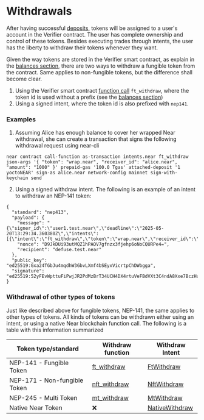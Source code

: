 # Withdrawals

After having successful [deposits](deposits.md), tokens will be assigned to a user's account in the Verifier contract. The user has complete ownership and control of these tokens. Besides executing trades through intents, the user has the liberty to withdraw their tokens whenever they want.

Given the way tokens are stored in the Verifier smart contract, as explain in the [balances section](balances-and-identifying-your-token.md), there are two ways to withdraw a fungible token from the contract. Same applies to non-fungible tokens, but the difference shall become clear.

1. Using the Verifier smart contract [function call](https://near.github.io/intents/defuse/tokens/nep141/trait.FungibleTokenWithdrawer.html#tymethod.ft_withdraw) `ft_withdraw`, where the token id is used without a prefix (see the [balances section](balances-and-identifying-your-token.md))
2. Using a signed intent, where the token id is also prefixed with `nep141`.

### Examples

1. Assuming Alice has enough balance to cover her wrapped Near withdrawal, she can create a transaction that signs the following withdrawal request using near-cli

```
near contract call-function as-transaction intents.near ft_withdraw json-args '{ "token": "wrap.near", "receiver_id": "alice.near", "amount": "1000" }' prepaid-gas '100.0 Tgas' attached-deposit '1 yoctoNEAR' sign-as alice.near network-config mainnet sign-with-keychain send
```

2. Using a signed withdraw intent. The following is an example of an intent to withdraw an NEP-141 token:

```
{
  "standard": "nep413",
  "payload": {
    "message": "{\"signer_id\":\"user1.test.near\",\"deadline\":\"2025-05-20T13:29:34.360380Z\",\"intents\":[{\"intent\":\"ft_withdraw\",\"token\":\"wrap.near\",\"receiver_id\":\"alice.near\",\"amount\":\"1000\"}]}",
    "nonce": "D9JkDUi93utMQZ1hPAOV7gfnzx3fjehp6oNoCQURPe4=",
    "recipient": "defuse.test.near"
  },
  "public_key": "ed25519:Gxa24TGbJu4mqdhW3GbvLXmf4bSEyxVicrtpChDWbgga",
  "signature": "ed25519:52yFEvWpttuFiPwjJR2PdMzBrT34UCH4DX4rtuVeFBdVXt3C4ndA8Xxe7BczHuyC1ACqB24de97oW5U8YUty7omF"
}
```

### Withdrawal of other types of tokens

Just like described above for fungible tokens, NEP-141, the same applies to other types of tokens. All kinds of tokens can be withdrawn either using an intent, or using a native Near blockchain function call. The following is a table with this information summarized

| Token type/standard          | Withdraw function                                                                                                                | Withdraw Intent                                                                                        |
| ---------------------------- | -------------------------------------------------------------------------------------------------------------------------------- | ------------------------------------------------------------------------------------------------------ |
| NEP-141 - Fungible Token     | [ft\_withdraw](https://near.github.io/intents/defuse/tokens/nep141/trait.FungibleTokenWithdrawer.html#tymethod.ft_withdraw)      | [FtWithdraw](https://near.github.io/intents/defuse_core/intents/tokens/struct.FtWithdraw.html)         |
| NEP-171 - Non-fungible Token | [nft\_withdraw](https://near.github.io/intents/defuse/tokens/nep171/trait.NonFungibleTokenWithdrawer.html#tymethod.nft_withdraw) | [NftWithdraw](https://near.github.io/intents/defuse_core/intents/tokens/struct.NftWithdraw.html)       |
| NEP-245 - Multi Token        | [mt\_withdraw](https://near.github.io/intents/defuse/tokens/nep245/trait.MultiTokenWithdrawer.html#tymethod.mt_withdraw)         | [MtWithdraw](https://near.github.io/intents/defuse_core/intents/tokens/struct.MtWithdraw.html)         |
| Native Near Token            | ❌                                                                                                                                | [NativeWithdraw](https://near.github.io/intents/defuse_core/intents/tokens/struct.NativeWithdraw.html) |
